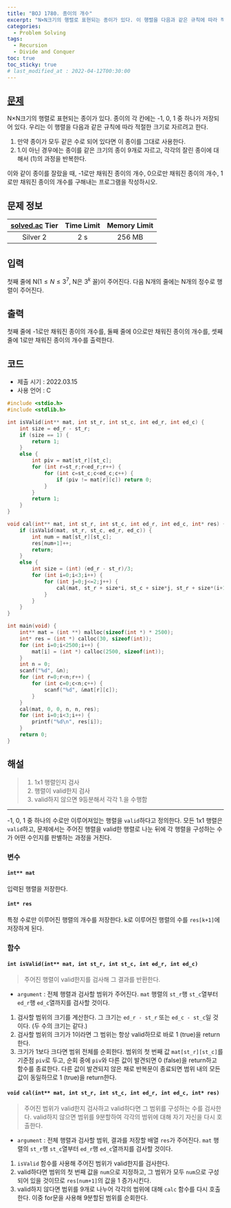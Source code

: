```yaml
---
title: "BOJ 1780. 종이의 개수"
excerpt: "N×N크기의 행렬로 표현되는 종이가 있다. 이 행렬을 다음과 같은 규칙에 따라 적절한 크기로 자르려고 한다."
categories: 
  - Problem Solving
tags:
  - Recursion
  - Divide and Conquer
toc: true
toc_sticky: true
# last_modified_at : 2022-04-12T00:30:00
---
```


## [문제](https://www.acmicpc.net/problem/1780)
N×N크기의 행렬로 표현되는 종이가 있다. 종이의 각 칸에는 -1, 0, 1 중 하나가 저장되어 있다. 우리는 이 행렬을 다음과 같은 규칙에 따라 적절한 크기로 자르려고 한다.

1.  만약 종이가 모두 같은 수로 되어 있다면 이 종이를 그대로 사용한다.
2.  1.이 아닌 경우에는 종이를 같은 크기의 종이 9개로 자르고, 각각의 잘린 종이에 대해서 (1)의 과정을 반복한다.

이와 같이 종이를 잘랐을 때, -1로만 채워진 종이의 개수, 0으로만 채워진 종이의 개수, 1로만 채워진 종이의 개수를 구해내는 프로그램을 작성하시오.


## 문제 정보 

| [solved.ac](https://solved.ac) Tier | Time Limit | Memory Limit |
|:-----------------------------------:|:----------:|:------------:|
| Silver 2                            | 2 s        | 256 MB       |

## 입력
첫째 줄에 N($1 ≤ N ≤ 3^7$, N은 $3^k$ 꼴)이 주어진다. 다음 N개의 줄에는 N개의 정수로 행렬이 주어진다.

## 출력
첫째 줄에 -1로만 채워진 종이의 개수를, 둘째 줄에 0으로만 채워진 종이의 개수를, 셋째 줄에 1로만 채워진 종이의 개수를 출력한다.

## 코드
- 제출 시기 : 2022.03.15
- 사용 언어 : C

```c
#include <stdio.h>
#include <stdlib.h>

int isValid(int** mat, int st_r, int st_c, int ed_r, int ed_c) {
    int size = ed_r - st_r;
    if (size == 1) {
        return 1;
    }
    else {
        int piv = mat[st_r][st_c];
        for (int r=st_r;r<ed_r;r++) {
            for (int c=st_c;c<ed_c;c++) {
                if (piv != mat[r][c]) return 0;
            }
        }
        return 1;
    }
}

void cal(int** mat, int st_r, int st_c, int ed_r, int ed_c, int* res) {
    if (isValid(mat, st_r, st_c, ed_r, ed_c)) {
        int num = mat[st_r][st_c];
        res[num+1]++;
        return;
    }
    else {
        int size = (int) (ed_r - st_r)/3;
        for (int i=0;i<3;i++) {
            for (int j=0;j<=2;j++) {
                cal(mat, st_r + size*i, st_c + size*j, st_r + size*(i+1), st_c + size*(j+1), res);
            }
        }
    }
}

int main(void) {
    int** mat = (int **) malloc(sizeof(int *) * 2500);
    int* res = (int *) calloc(30, sizeof(int));
    for (int i=0;i<2500;i++) {
        mat[i] = (int *) calloc(2500, sizeof(int));
    }
    int n = 0;
    scanf("%d", &n);
    for (int r=0;r<n;r++) {
        for (int c=0;c<n;c++) {
            scanf("%d", &mat[r][c]);
        }
    }
    cal(mat, 0, 0, n, n, res);
    for (int i=0;i<3;i++) {
        printf("%d\n", res[i]);
    }
    return 0;
}
```

## 해설
>1. 1x1 행렬인지 검사
>2. 행렬이 valid한지 검사
>3. valid하지 않으면 9등분해서 각각 1.을 수행함
>
---

-1, 0, 1 중 하나의 수로만 이루어져있는 행렬을 ``valid``하다고 정의한다. 모든 1x1 행렬은 ``valid``하고, 문제에서는 주어진 행렬을 valid한 행렬로 나눈 뒤에 각 행렬을 구성하는 수가 어떤 수인지를 판별하는 과정을 거친다.

### 변수
#### ``int** mat``
입력된 행렬을 저장한다.
#### ``int* res``
특정 수로만 이루어진 행렬의 개수를 저장한다. k로 이루어진 행렬의 수를 ``res[k+1]``에 저장하게 된다.

### 함수
####  ``int isValid(int** mat, int st_r, int st_c, int ed_r, int ed_c)``
> 주어진 행렬이 valid한지를 검사해 그 결과를 반환한다.

- ``argument`` : 전체 행렬과 검사할 범위가 주어진다. ``mat`` 행렬의 ``st_r``행 ``st_c``열부터 ``ed_r``행 ``ed_c``열까지를 검사할 것이다.

1. 검사할 범위의 크기를 계산한다. 그 크기는 ``ed_r - st_r`` 또는 ``ed_c - st_c``일 것이다. (두 수의 크기는 같다.)
2. 검사할 범위의 크기가 1이라면 그 범위는 항상 valid하므로 바로 1 (true)을 return한다.
3. 크기가 1보다 크다면 범위 전체를 순회한다. 범위의 첫 번째 값 ``mat[st_r][st_c]``를 기준점 ``piv``로 두고, 순회 중에 ``piv``와 다른 값이 발견되면 0 (false)을 return하고 함수를 종료한다. 다른 값이 발견되지 않은 채로 반복문이 종료되면 범위 내의 모든 값이 동일하므로 1 (true)을 return한다.

#### ```void cal(int** mat, int st_r, int st_c, int ed_r, int ed_c, int* res)```
> 주어진 범위가 valid한지 검사하고 valid하다면 그 범위를 구성하는 수를 검사한다. valid하지 않으면 범위를 9분할하여 각각의 범위에 대해 자기 자신을 다시 호출한다.

- ``argument`` : 전체 행렬과 검사할 범위, 결과를 저장할 배열 ``res``가 주어진다. ``mat`` 행렬의 ``st_r``행 ``st_c``열부터 ``ed_r``행 ``ed_c``열까지를 검사할 것이다.

1. ``isValid`` 함수를 사용해 주어진 범위가 valid한지를 검사한다.
2. valid하다면 범위의 첫 번째 값을 ``num``으로 지정하고, 그 범위가 모두 ``num``으로 구성되어 있을 것이므로 ``res[num+1]``의 값을 1 증가시킨다.
3. valid하지 않다면 범위를 9개로 나누어 각각의 범위에 대해 ``calc`` 함수를 다시 호출한다. 이중 for문을 사용해 9분할된 범위를 순회한다.

